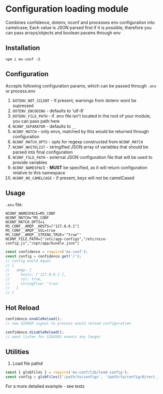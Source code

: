 # Configuration loading module

Combines confidence, dotenv, nconf and processes env configuration into camelcase;
Each value is JSON parsed first if it is possible, therefore you can pass arrays/objects and boolean params through env

## Installation

`npm i ms-conf -S`

## Configuration

Accepts following configuration params, which can be passed through `.env` or process.env

1. `DOTENV_NOT_SILENT` - if present, warnings from dotenv wont be supressed
2. `DOTENV_ENCODING` - defaults to 'utf-8'
3. `DOTENV_FILE_PATH` - if .env file isn't located in the root of your module, you can pass path here
4. `NCONF_SEPARATOR` - defaults to `__`
5. `NCONF_MATCH` - only envs, matched by this would be returned through configuration
6. `NCONF_MATCH_OPTS` - opts for regexp constructed from `NCONF_MATCH`
7. `NCONF_WHITELIST` - stringified JSON array of variebles that should be parsed into final configuration
8. `NCONF_FILE_PATH` - external JSON configuration file that will be used to provide variables
9. `NCONF_NAMESPACE` - **MUST** be specified, as it will return configuration relative to this namespace
10. `NCONF_NO_CAMELCASE` - if present, keys will not be camelCased

## Usage

`.env` file:

```
NCONF_NAMESPACE=MS_CONF
NCONF_MATCH=^MS_CONF
NCONF_MATCH_OPTS=i
MS_CONF__AMQP__HOSTS=["127.0.0.1"]
MS_CONF__AMQP__SSL=true
MS_CONF__AMQP__STRING_TRUE='"true"'
NCONF_FILE_PATH=["/etc/app-configs","/etc/nice-config.js","/opt/app/bundle.json"]
```

```js
const confidence = require('ms-conf');
const config = confidence.get('/');
// config would equal
// {
//   amqp: {
//     hosts: ['127.0.0.1'],
//     ssl: true,
//     stringTrue: 'true'
//   }
// }
```

## Hot Reload

```js
confidence.enableReload();
// now SIGHUP signal to process would reload configuration

confidence.disableReload();
// wont listen for SIGUSR1 events any longer
```

## Utilities

1. Load file pathd

```js
const { globFiles } = require('ms-conf/lib/load-config');
const config = globFiles(['/path/to/configs', '/path/to/config/direct.js', '/path/to/conf.json']);
```

For a more detailed example - see tests
